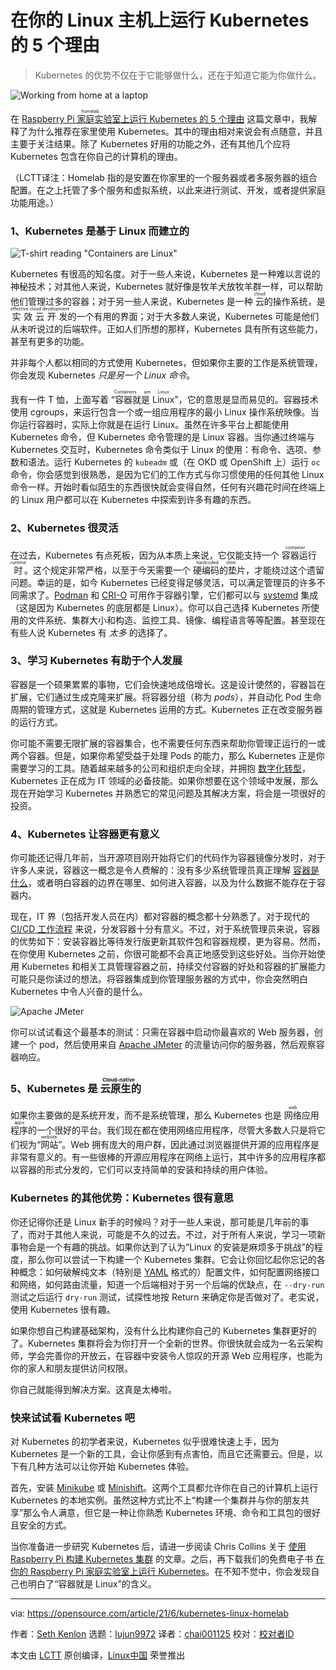 [#]: subject: (5 more reasons to run Kubernetes in your Linux homelab)
[#]: via: (https://opensource.com/article/21/6/kubernetes-linux-homelab)
[#]: author: (Seth Kenlon https://opensource.com/users/seth)
[#]: collector: (lujun9972)
[#]: translator: (chai001125)
[#]: reviewer: ( )
[#]: publisher: ( )
[#]: url: ( )

在你的 Linux 主机上运行 Kubernetes 的 5 个理由
======

>Kubernetes 的优势不仅在于它能够做什么，还在于知道它能为你做什么。

![Working from home at a laptop][1]

在 [Raspberry Pi <ruby>家庭实验室<rt> homelab </rt></ruby>上运行 Kubernetes 的 5 个理由][2] 这篇文章中，我解释了为什么推荐在家里使用 Kubernetes。其中的理由相对来说会有点随意，并且主要于关注结果。除了 Kubernetes 好用的功能之外，还有其他几个应将 Kubernetes 包含在你自己的计算机的理由。

（LCTT译注：Homelab 指的是安置在你家里的一个服务器或者多服务器的组合配置。在之上托管了多个服务和虚拟系统，以此来进行测试、开发，或者提供家庭功能用途。）

### 1、Kubernetes 是基于 Linux 而建立的

![T-shirt reading "Containers are Linux"][3]

Kubernetes 有很高的知名度。对于一些人来说，Kubernetes 是一种难以言说的神秘技术；对其他人来说，Kubernetes 就好像是牧羊犬放牧羊群一样，可以帮助他们管理过多的容器；对于另一些人来说，Kubernetes 是一种 <ruby>云<rt> cloud </rt></ruby>的操作系统，是 <ruby>实效云开发<rt> effective cloud development </rt></ruby>的一个有用的界面；对于大多数人来说，Kubernetes 可能是他们从未听说过的后端软件。正如人们所想的那样，Kubernetes 具有所有这些能力，甚至有更多的功能。

并非每个人都以相同的方式使用 Kubernetes，但如果你主要的工作是系统管理，你会发现 Kubernetes _只是另一个 Linux 命令_。

我有一件 T 恤，上面写着 <ruby>“容器就是 Linux”<rt> Containers are Linux </rt></ruby>，它的意思是显而易见的。容器技术使用 cgroups，来运行包含一个或一组应用程序的最小 Linux 操作系统映像。当你运行容器时，实际上你就是在运行 Linux。虽然在许多平台上都能使用 Kubernetes 命令，但 Kubernetes 命令管理的是 Linux 容器。当你通过终端与 Kubernetes 交互时，Kubernetes 命令类似于 Linux 的使用：有命令、选项、参数和语法。运行 Kubernetes 的 `kubeadm` 或（在 OKD 或 OpenShift 上）运行 `oc` 命令，你会感觉到很熟悉，是因为它们的工作方式与你习惯使用的任何其他 Linux 命令一样。开始时看似陌生的东西很快就会变得自然，任何有兴趣花时间在终端上的 Linux 用户都可以在 Kubernetes 中探索到许多有趣的东西。

### 2、Kubernetes 很灵活

在过去，Kubernetes 有点死板，因为从本质上来说，它仅能支持一个 <ruby>容器运行时<rt> container runtime </rt></ruby>。这个规定非常严格，以至于今天需要一个 <ruby>硬编码的垫片<rt> hardcoded shim </rt></ruby>，才能绕过这个遗留问题。幸运的是，如今 Kubernetes 已经变得足够灵活，可以满足管理员的许多不同需求了。[Podman][5] 和 [CRI-O][6] 可用作于容器引擎，它们都可以与 [systemd][7] 集成（这是因为 Kubernetes 的底层都是 Linux）。你可以自己选择 Kubernetes 所使用的文件系统、集群大小和构造、监控工具、镜像、编程语言等等配置。甚至现在有些人说 Kubernetes 有 _太多_ 的选择了。

### 3、学习 Kubernetes 有助于个人发展

容器是一个硕果累累的事物，它们会快速地成倍增长。这是设计使然的，容器旨在扩展，它们通过生成克隆来扩展。将容器分组（称为 _pods_），并自动化 Pod 生命周期的管理方式，这就是 Kubernetes 运用的方式。Kubernetes 正在改变服务器的运行方式。

你可能不需要无限扩展的容器集合，也不需要任何东西来帮助你管理正运行的一或两个容器。但是，如果你希望受益于处理 Pods 的能力，那么 Kubernetes 正是你需要学习的工具。随着越来越多的公司和组织走向全球，并拥抱 [数字化转型][8]，Kubernetes 正在成为 IT 领域的必备技能。如果你想要在这个领域中发展，那么现在开始学习 Kubernetes 并熟悉它的常见问题及其解决方案，将会是一项很好的投资。

### 4、Kubernetes 让容器更有意义

你可能还记得几年前，当开源项目刚开始将它们的代码作为容器镜像分发时，对于许多人来说，容器这一概念是令人费解的：没有多少系统管理员真正理解 [容器是什么][9]，或者明白容器的边界在哪里、如何进入容器，以及为什么数据不能存在于容器内。

现在，IT 界（包括开发人员在内）都对容器的概念都十分熟悉了。对于现代的 [CI/CD 工作流程][10] 来说，分发容器十分有意义。不过，对于系统管理员来说，容器的优势如下：安装容器比等待发行版更新其软件包和容器规模，更为容易。然而，在你使用 Kubernetes 之前，你很可能都不会真正地感受到这些好处。当你开始使用 Kubernetes 和相关工具管理容器之前，持续交付容器的好处和容器的扩展能力可能只是你读过的想法。将容器集成到你管理服务器的方式中，你会突然明白 Kubernetes 中令人兴奋的是什么。

![Apache JMeter][11]

你可以试试看这个最基本的测试：只需在容器中启动你最喜欢的 Web 服务器，创建一个 pod，然后使用来自 [Apache JMeter][12] 的流量访问你的服务器，然后观察容器响应。

### 5、Kubernetes 是 <ruby>云原生的<rt> Cloud-native </rt></ruby>

如果你主要做的是系统开发，而不是系统管理，那么 Kubernetes 也是 <ruby>网络应用程序<rt> web apps </rt></ruby>的一个很好的平台。我们现在都在使用网络应用程序，尽管大多数人只是将它们视为“<ruby>网站<rt> website </rt></ruby>”。Web 拥有庞大的用户群，因此通过浏览器提供开源的应用程序是非常有意义的。有一些很棒的开源应用程序在网络上运行，其中许多的应用程序都以容器的形式分发的，它们可以支持简单的安装和持续的用户体验。

### Kubernetes 的其他优势：Kubernetes 很有意思

你还记得你还是 Linux 新手的时候吗？对于一些人来说，那可能是几年前的事了，而对于其他人来说，可能是不久的过去。不过，对于所有人来说，学习一项新事物会是一个有趣的挑战。如果你达到了认为“Linux 的安装是麻烦多于挑战”的程度，那么你可以尝试一下构建一个 Kubernetes 集群。它会让你回忆起你忘记的各种概念：如何破解纯文本（特别是 [YAML][13] 格式的）配置文件，如何配置网络接口和网络，如何路由流量，知道一个后端相对于另一个后端的优缺点，在 `--dry-run` 测试之后运行 `dry-run` 测试，试探性地按 Return 来确定你是否做对了。老实说，使用 Kubernetes 很有趣。

如果你想自己构建基础架构，没有什么比构建你自己的 Kubernetes 集群更好的了。Kubernetes 集群将会为你打开一个全新的世界。你很快就会成为一名云架构师，学会完善你的开放云，在容器中安装令人惊叹的开源 Web 应用程序，也能为你的家人和朋友提供访问权限。

你自己就能得到解决方案。这真是太棒啦。

### 快来试试看 Kubernetes 吧

对 Kubernetes 的初学者来说，Kubernetes 似乎很难快速上手，因为 Kubernetes 是一个新的工具，会让你感到有点害怕，而且它还需要云。但是，以下有几种方法可以让你开始 Kubernetes 体验。

首先，安装 [Minikube][14] 或 [Minishift][14]。这两个工具都允许你在自己的计算机上运行 Kubernetes 的本地实例。虽然这种方式比不上“构建一个集群并与你的朋友共享”那么令人满意，但它是一种让你熟悉 Kubernetes 环境、命令和工具包的很好且安全的方式。

当你准备进一步研究 Kubernetes 后，请进一步阅读 Chris Collins 关于 [使用 Raspberry Pi 构建 Kubernetes 集群][15] 的文章。之后，再下载我们的免费电子书 [在你的 Raspberry Pi 家庭实验室上运行 Kubernetes][16]。在不知不觉中，你会发现自己也明白了“容器就是 Linux”的含义。

--------------------------------------------------------------------------------

via: https://opensource.com/article/21/6/kubernetes-linux-homelab

作者：[Seth Kenlon][a]
选题：[lujun9972][b]
译者：[chai001125](https://github.com/chai001125)
校对：[校对者ID](https://github.com/校对者ID)

本文由 [LCTT](https://github.com/LCTT/TranslateProject) 原创编译，[Linux中国](https://linux.cn/) 荣誉推出

[a]: https://opensource.com/users/seth
[b]: https://github.com/lujun9972
[1]: https://opensource.com/sites/default/files/styles/image-full-size/public/lead-images/wfh_work_home_laptop_work.png?itok=VFwToeMy (Working from home at a laptop)
[2]: https://opensource.com/article/20/8/kubernetes-raspberry-pi
[3]: https://opensource.com/sites/default/files/uploads/containers-are-linux.jpg (T-shirt reading "Containers are Linux")
[4]: https://creativecommons.org/licenses/by-sa/4.0/
[5]: http://podman.io
[6]: http://cri-o.io
[7]: https://opensource.com/article/21/5/systemd
[8]: https://enterprisersproject.com/what-is-digital-transformation
[9]: https://opensource.com/article/18/11/behind-scenes-linux-containers
[10]: https://opensource.com/article/18/8/what-cicd
[11]: https://opensource.com/sites/default/files/uploads/jmeter.png (Apache JMeter)
[12]: https://jmeter.apache.org
[13]: https://www.redhat.com/sysadmin/yaml-beginners
[14]: https://opensource.com/article/18/10/getting-started-minikube
[15]: https://opensource.com/article/20/6/kubernetes-raspberry-pi
[16]: https://opensource.com/downloads/kubernetes-raspberry-pi
